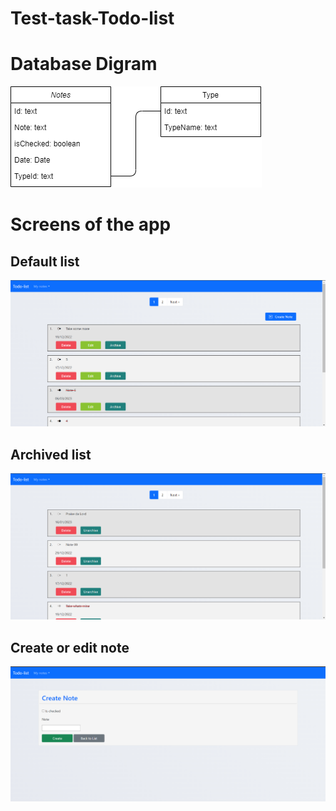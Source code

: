 # Test-task-Todo-list

# Database Digram

![](https://github.com/slezyradosti/Test-task-Todo-list/blob/main/picturesOfTheApp/dbDiagram.png)

# Screens of the app

## Default list

![](https://github.com/slezyradosti/Test-task-Todo-list/blob/main/picturesOfTheApp/defaultList.png)

## Archived list

![](https://github.com/slezyradosti/Test-task-Todo-list/blob/main/picturesOfTheApp/archiveList.png)


## Create or edit note

![](https://github.com/slezyradosti/Test-task-Todo-list/blob/main/picturesOfTheApp/createOrEditNote.png)


